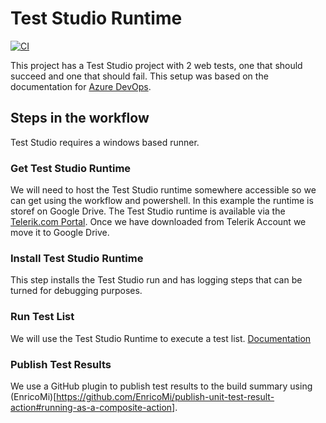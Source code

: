 # Test Studio Runtime
[![CI](https://github.com/jonathanread/test-studio/actions/workflows/blank.yml/badge.svg)](https://github.com/jonathanread/test-studio/actions/workflows/blank.yml)

This project has a Test Studio project with 2 web tests, one that should succeed and one that should fail. This setup was based on the documentation for [Azure DevOps](https://docs.telerik.com/teststudio/advanced-topics/build-server/microsoft-hosted-agent-testing).
## Steps in the workflow
Test Studio requires a windows based runner.
### Get Test Studio Runtime
We will need to host the Test Studio runtime somewhere accessible so we can get using the workflow and powershell. In this example the runtime is storef on Google Drive. The Test Studio runtime is available via the [Telerik.com Portal](https://docs.telerik.com/teststudio/prerequisites/installation/run-time-install). Once we have downloaded from Telerik Account we move it to Google Drive. 
### Install Test Studio Runtime
This step installs the Test Studio run and has logging steps that can be turned for debugging purposes.
### Run Test List
We will use the Test Studio Runtime to execute a test list. [Documentation](https://docs.telerik.com/teststudio/features/test-runners/artoftest-runner)
### Publish Test Results
We use a GitHub plugin to publish test results to the build summary using (EnricoMi)[https://github.com/EnricoMi/publish-unit-test-result-action#running-as-a-composite-action].

